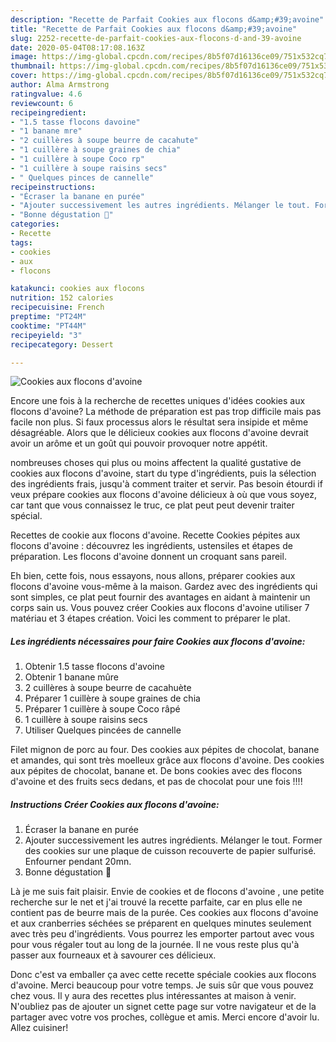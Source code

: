 ```yaml
---
description: "Recette de Parfait Cookies aux flocons d&amp;#39;avoine"
title: "Recette de Parfait Cookies aux flocons d&amp;#39;avoine"
slug: 2252-recette-de-parfait-cookies-aux-flocons-d-and-39-avoine
date: 2020-05-04T08:17:08.163Z
image: https://img-global.cpcdn.com/recipes/8b5f07d16136ce09/751x532cq70/cookies-aux-flocons-davoine-photo-principale-de-la-recette.jpg
thumbnail: https://img-global.cpcdn.com/recipes/8b5f07d16136ce09/751x532cq70/cookies-aux-flocons-davoine-photo-principale-de-la-recette.jpg
cover: https://img-global.cpcdn.com/recipes/8b5f07d16136ce09/751x532cq70/cookies-aux-flocons-davoine-photo-principale-de-la-recette.jpg
author: Alma Armstrong
ratingvalue: 4.6
reviewcount: 6
recipeingredient:
- "1.5 tasse flocons davoine"
- "1 banane mre"
- "2 cuillères à soupe beurre de cacahute"
- "1 cuillère à soupe graines de chia"
- "1 cuillère à soupe Coco rp"
- "1 cuillère à soupe raisins secs"
- " Quelques pinces de cannelle"
recipeinstructions:
- "Écraser la banane en purée"
- "Ajouter successivement les autres ingrédients. Mélanger le tout. Former des cookies sur une plaque de cuisson recouverte de papier sulfurisé. Enfourner pendant 20mn."
- "Bonne dégustation 🤗"
categories:
- Recette
tags:
- cookies
- aux
- flocons

katakunci: cookies aux flocons 
nutrition: 152 calories
recipecuisine: French
preptime: "PT24M"
cooktime: "PT44M"
recipeyield: "3"
recipecategory: Dessert

---
```



![Cookies aux flocons d&#39;avoine](https://img-global.cpcdn.com/recipes/8b5f07d16136ce09/751x532cq70/cookies-aux-flocons-davoine-photo-principale-de-la-recette.jpg)

Encore une fois à la recherche de recettes uniques d'idées cookies aux flocons d&#39;avoine? La méthode de préparation est pas trop difficile mais pas facile non plus. Si faux processus alors le résultat sera insipide et même désagréable. Alors que le délicieux cookies aux flocons d&#39;avoine devrait avoir un arôme et un goût qui pouvoir provoquer notre appétit.

nombreuses choses qui plus ou moins affectent la qualité gustative de cookies aux flocons d&#39;avoine, start du type d'ingrédients, puis la sélection des ingrédients frais, jusqu'à comment traiter et servir. Pas besoin étourdi if veux prépare cookies aux flocons d&#39;avoine délicieux à où que vous soyez, car tant que vous connaissez le truc, ce plat peut peut devenir traiter spécial.

Recettes de cookie aux flocons d&#39;avoine. Recette Cookies pépites aux flocons d&#39;avoine : découvrez les ingrédients, ustensiles et étapes de préparation. Les flocons d&#39;avoine donnent un croquant sans pareil.


Eh bien, cette fois, nous essayons, nous allons, préparer cookies aux flocons d&#39;avoine vous-même à la maison. Gardez avec des ingrédients qui sont simples, ce plat peut fournir des avantages en aidant à maintenir un corps sain us. Vous pouvez créer Cookies aux flocons d&#39;avoine utiliser 7 matériau et 3 étapes création. Voici les comment to préparer le plat.

<!--inarticleads1-->

##### Les ingrédients nécessaires pour faire Cookies aux flocons d&#39;avoine:

1. Obtenir 1.5 tasse flocons d&#39;avoine
1. Obtenir 1 banane mûre
1.  2 cuillères à soupe beurre de cacahuète
1. Préparer 1 cuillère à soupe graines de chia
1. Préparer 1 cuillère à soupe Coco râpé
1.  1 cuillère à soupe raisins secs
1. Utiliser  Quelques pincées de cannelle


Filet mignon de porc au four. Des cookies aux pépites de chocolat, banane et amandes, qui sont très moelleux grâce aux flocons d&#39;avoine. Des cookies aux pépites de chocolat, banane et. De bons cookies avec des flocons d&#39;avoine et des fruits secs dedans, et pas de chocolat pour une fois !!!! 

<!--inarticleads2-->

##### Instructions Créer Cookies aux flocons d&#39;avoine:

1. Écraser la banane en purée
1. Ajouter successivement les autres ingrédients. Mélanger le tout. Former des cookies sur une plaque de cuisson recouverte de papier sulfurisé. Enfourner pendant 20mn.
1. Bonne dégustation 🤗


Là je me suis fait plaisir. Envie de cookies et de flocons d&#39;avoine , une petite recherche sur le net et j&#39;ai trouvé la recette parfaite, car en plus elle ne contient pas de beurre mais de la purée. Ces cookies aux flocons d&#39;avoine et aux cranberries séchées se préparent en quelques minutes seulement avec très peu d&#39;ingrédients. Vous pourrez les emporter partout avec vous pour vous régaler tout au long de la journée. Il ne vous reste plus qu&#39;à passer aux fourneaux et à savourer ces délicieux. 


Donc c'est va emballer ça avec cette recette spéciale cookies aux flocons d&#39;avoine. Merci beaucoup pour votre temps. Je suis sûr que vous pouvez chez vous. Il y aura des recettes plus  intéressantes at maison à venir. N'oubliez pas de ajouter un signet cette page sur votre navigateur et de la partager avec votre vos proches, collègue et amis. Merci encore d'avoir lu. Allez cuisiner!
